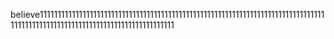 believe111111111111111111111111111111111111111111111111111111111111111111111111111111111111111111111111111111111111111111111111111111
